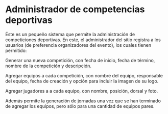 # Administrador de competencias deportivas

Éste es un pequeño sistema que permite la administración de competiciones deportivas. 
En este, el administrador del sitio registra a los usuarios (de preferencia organizadores del evento), los cuales tienen permitido:

Generar una nueva competición, con fecha de inicio, fecha de término, nombre de la competición y descripción.

Agregar equipos a cada competición, con nombre del equipo, responsable del equipo, fecha de creación y opción para incluir la imagen de su logo.

Agregar jugadores a a cada equipo, con nombre, posición, dorsal y foto.

Además permite la generación de jornadas una vez que se han terminado de agregar los equipos, pero sólo para una cantidad de equipos pares.
